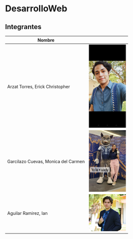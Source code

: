 # DesarrolloWeb

## Integrantes 

| Nombre | <!-- --> |
|--------|-|
|Arzat Torres, Erick Christopher|<img src="./img/Erick.jpeg" width="120" height="270">|
|Garcilazo Cuevas, Monica del Carmen| <img src="./img/Monica.jpg" width="120" height="200"> |
|Aguilar Ramirez, Ian| <img src="./img/Ian.jpg" width="120" height="120">|
